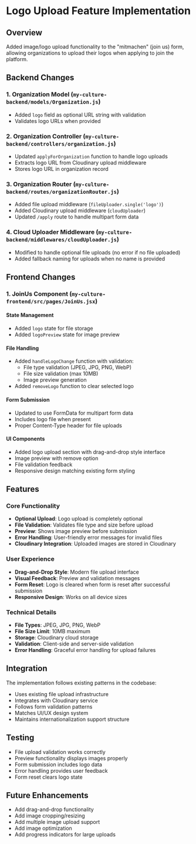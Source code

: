 # Logo Upload Feature Implementation

## Overview
Added image/logo upload functionality to the "mitmachen" (join us) form, allowing organizations to upload their logos when applying to join the platform.

## Backend Changes

### 1. Organization Model (`my-culture-backend/models/Organization.js`)
- Added `logo` field as optional URL string with validation
- Validates logo URLs when provided

### 2. Organization Controller (`my-culture-backend/controllers/organization.js`)
- Updated `applyForOrganization` function to handle logo uploads
- Extracts logo URL from Cloudinary upload middleware
- Stores logo URL in organization record

### 3. Organization Router (`my-culture-backend/routes/organizationRouter.js`)
- Added file upload middleware (`fileUploader.single('logo')`)
- Added Cloudinary upload middleware (`cloudUploader`)
- Updated `/apply` route to handle multipart form data

### 4. Cloud Uploader Middleware (`my-culture-backend/middlewares/cloudUploader.js`)
- Modified to handle optional file uploads (no error if no file uploaded)
- Added fallback naming for uploads when no name is provided

## Frontend Changes

### 1. JoinUs Component (`my-culture-frontend/src/pages/JoinUs.jsx`)

#### State Management
- Added `logo` state for file storage
- Added `logoPreview` state for image preview

#### File Handling
- Added `handleLogoChange` function with validation:
  - File type validation (JPEG, JPG, PNG, WebP)
  - File size validation (max 10MB)
  - Image preview generation
- Added `removeLogo` function to clear selected logo

#### Form Submission
- Updated to use FormData for multipart form data
- Includes logo file when present
- Proper Content-Type header for file uploads

#### UI Components
- Added logo upload section with drag-and-drop style interface
- Image preview with remove option
- File validation feedback
- Responsive design matching existing form styling

## Features

### Core Functionality
- **Optional Upload**: Logo upload is completely optional
- **File Validation**: Validates file type and size before upload
- **Preview**: Shows image preview before submission
- **Error Handling**: User-friendly error messages for invalid files
- **Cloudinary Integration**: Uploaded images are stored in Cloudinary

### User Experience
- **Drag-and-Drop Style**: Modern file upload interface
- **Visual Feedback**: Preview and validation messages
- **Form Reset**: Logo is cleared when form is reset after successful submission
- **Responsive Design**: Works on all device sizes

### Technical Details
- **File Types**: JPEG, JPG, PNG, WebP
- **File Size Limit**: 10MB maximum
- **Storage**: Cloudinary cloud storage
- **Validation**: Client-side and server-side validation
- **Error Handling**: Graceful error handling for upload failures

## Integration
The implementation follows existing patterns in the codebase:
- Uses existing file upload infrastructure
- Integrates with Cloudinary service
- Follows form validation patterns
- Matches UI/UX design system
- Maintains internationalization support structure

## Testing
- File upload validation works correctly
- Preview functionality displays images properly
- Form submission includes logo data
- Error handling provides user feedback
- Form reset clears logo state

## Future Enhancements
- Add drag-and-drop functionality
- Add image cropping/resizing
- Add multiple image upload support
- Add image optimization
- Add progress indicators for large uploads